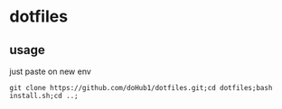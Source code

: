 # dotfiles

## usage

just paste on new env
```
git clone https://github.com/doHub1/dotfiles.git;cd dotfiles;bash install.sh;cd ..;
```

